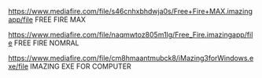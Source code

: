 https://www.mediafire.com/file/s46cnhxbhdwja0s/Free+Fire+MAX.imazingapp/file
FREE FIRE MAX

https://www.mediafire.com/file/naqmwtoz805m1lg/Free_Fire.imazingapp/file
FREE FIRE NOMRAL

https://www.mediafire.com/file/cm8hmaantmubck8/iMazing3forWindows.exe/file
IMAZING EXE FOR COMPUTER 
